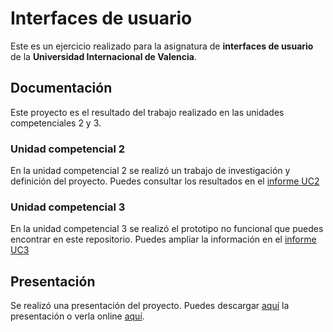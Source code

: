# Interfaces de usuario

Este es un ejercicio realizado para la asignatura de **interfaces de usuario** de la **Universidad Internacional de
Valencia**.

## Documentación

Este proyecto es el resultado del trabajo realizado en las unidades competenciales 2 y 3.

### Unidad competencial 2

En la unidad competencial 2 se realizó un trabajo de investigación y definición del proyecto. Puedes consultar
los resultados en el [informe UC2](https://github.com/desarrolla2/viu_14_interfaces_de_usuario/blob/master/docs/UC2.pdf)

### Unidad competencial 3

En la unidad competencial 3 se realizó el prototipo no funcional que puedes encontrar en este repositorio. Puedes
ampliar la información en el [informe UC3](https://github.com/desarrolla2/viu_14_interfaces_de_usuario/blob/master/docs/UC3.pdf)

## Presentación

Se realizó una presentación del proyecto. Puedes descargar 
[aquí](https://github.com/desarrolla2/viu_14_interfaces_de_usuario/blob/master/docs/presentation.pdf) la presentación o 
verla online [aquí](https://www.youtube.com/watch?v=2jXp6kUgOCE).
